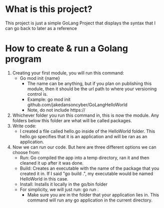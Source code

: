 # What is this project?

This project is just a simple GoLang Project that displays the syntax that I can go back to later as a reference

# How to create & run a Golang program

1. Creating your first module, you will run this command:
	- Go mod init {name}
		- The name can be anything, but if you plan on publishing this module, then it should be the url path to where your versioning control is.
		- Example: go mod init github.com/jakedansoncyber/GoLangHelloWorld
		- Note, do not include https://
2. Whichever folder you run this command in, this is now the module. Any folders below this folder are what will be called packages. 
3. Write code:
	- I created a file called hello.go inside of the HelloWorld folder. This hello.go specifies that it is an application and will be ran as an application.
4. Now we can run our code. But here are three different options we can choose from:
	- Run: Go compiled the app into a temp directory, ran it and then cleaned it up after it was done.
	- Build: Creates an executable with the name of the package that you created it in. If I said "go build .", my executable would be named HelloWorld in this case.
	- Install: Installs it locally in the go/bin folder
	- For simplicity, we will just run: go run .
		- Make sure you are in the folder that your application lies in. This command will run any go application in the current directory.  
